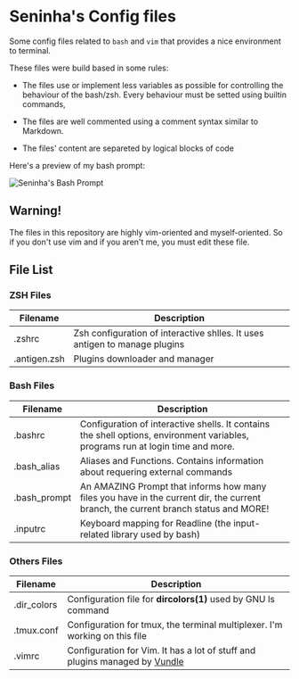 Seninha's Config files
================================================================================

Some config  files related to `bash` and `vim` that  provides a nice environment
to terminal.

These files were build based in some rules:

- The files use or implement less variables as possible for controlling the
behaviour of the bash/zsh. Every behaviour must be setted using builtin commands,

- The files are well commented using a comment syntax similar to Markdown.

- The files' content are separeted by logical blocks of code

Here's a preview of my bash prompt:

![Seninha's Bash Prompt](http://seninha.net/stuff/prompt.png)


Warning!
--------

The files in this repository are highly vim-oriented and myself-oriented.
So if you don't use vim and if you aren't me, you must edit these file.


File List
---------

### ZSH Files ###

 Filename                | Description
-------------------------|-------------------------------------------------------------------------------
 .zshrc                  | Zsh configuration of interactive shlles. It uses antigen to manage plugins
 .antigen.zsh            | Plugins downloader and manager


### Bash Files ###

 Filename      | Description
---------------|------------------------------------------------------------------------
 .bashrc       | Configuration of interactive shells. It contains the shell options, environment variables, programs run at login time and more.
 .bash_alias   | Aliases and Functions. Contains information about requering external commands
 .bash_prompt  | An AMAZING Prompt that informs how many files you have in the current dir, the current branch, the current branch status and MORE!
 .inputrc      | Keyboard mapping for Readline (the input-related library used by bash)


### Others Files ###

 Filename      | Description
---------------|--------------------------------------------------------------------------------
 .dir_colors   | Configuration file for **dircolors(1)** used by GNU ls command
 .tmux.conf    | Configuration for tmux, the terminal multiplexer. I'm working on this file
 .vimrc        | Configuration for Vim. It has a lot of stuff and plugins managed by [Vundle][]

[Vundle]: https://github.com/gmarik/Vundle.vim

